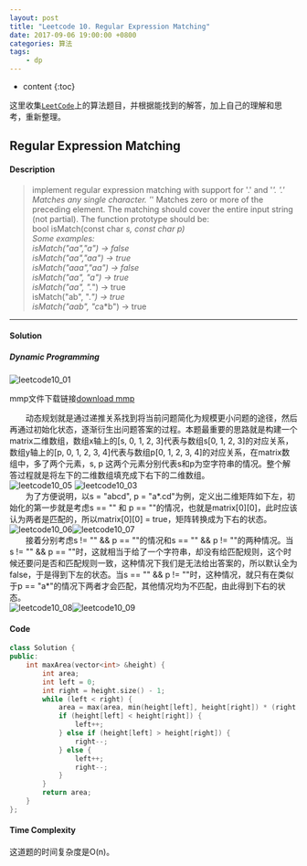 ```yaml
---
layout: post
title: "Leetcode 10. Regular Expression Matching"
date: 2017-09-06 19:00:00 +0800 
categories: 算法
tags: 
    - dp
---
```

* content
{:toc}

这里收集[`LeetCode`](https://leetcode.com)上的算法题目，并根据能找到的解答，加上自己的理解和思考，重新整理。

<!-- more -->

## Regular Expression Matching

#### Description

>implement regular expression matching with support for '.' and '*'.
'.' Matches any single character.
'*' Matches zero or more of the preceding element.
The matching should cover the entire input string (not partial).
The function prototype should be:  
bool isMatch(const char *s, const char *p)  
Some examples:  
isMatch("aa","a") → false  
isMatch("aa","aa") → true  
isMatch("aaa","aa") → false  
isMatch("aa", "a*") → true  
isMatch("aa", ".*") → true  
isMatch("ab", ".*") → true  
isMatch("aab", "c*a*b") → true

---

#### Solution

#####  Dynamic Programming

![leetcode10_01](http://ovwkcbdpf.bkt.clouddn.com/image/leetcode10/leetcode10_01.png)

mmp文件下载链接[download mmp](http://ovwkcbdpf.bkt.clouddn.com/mindjet/leetcode10.mmap 'click here to download')

&emsp;&emsp;动态规划就是通过递推关系找到将当前问题简化为规模更小问题的途径，然后再通过初始化状态，逐渐衍生出问题答案的过程。本题最重要的思路就是构建一个matrix二维数组，数组x轴上的[s, 0, 1, 2, 3]代表与数组s[0, 1, 2, 3]的对应关系，数组y轴上的[p, 0, 1, 2, 3, 4]代表与数组p[0, 1, 2, 3, 4]的对应关系，在matrix数组中，多了两个元素，s, p 这两个元素分别代表s和p为空字符串的情况。整个解答过程就是将左下的二维数组填充成下右下的二维数组。  
![leetcode10_05](http://ovwkcbdpf.bkt.clouddn.com/image/leetcode10/leetcode10_05.png)
![leetcode10_03](http://ovwkcbdpf.bkt.clouddn.com/image/leetcode10/leetcode10_03.png)  
&emsp;&emsp;为了方便说明，以s = "abcd", p = "a\*.cd"为例，定义出二维矩阵如下左，初始化的第一步就是考虑s == "" 和 p == ""的情况，也就是matrix[0][0]，此时应该认为两者是匹配的，所以matrix[0][0] = true，矩阵转换成为下右的状态。 
![leetcode10_06](http://ovwkcbdpf.bkt.clouddn.com/image/leetcode10/leetcode10_06.png)![leetcode10_07](http://ovwkcbdpf.bkt.clouddn.com/image/leetcode10/leetcode10_07.png)  
&emsp;&emsp;接着分别考虑s != "" && p == ""的情况和s == "" && p != ""的两种情况。当s != "" && p == ""时，这就相当于给了一个字符串，却没有给匹配规则，这个时候还要问是否和匹配规则一致，这种情况下我们是无法给出答案的，所以默认全为false，于是得到下左的状态。当s == "" && p != ""时，这种情况，就只有在类似于p == "a*"的情况下两者才会匹配，其他情况均为不匹配，由此得到下右的状态。  
![leetcode10_08](http://ovwkcbdpf.bkt.clouddn.com/image/leetcode10/leetcode10_08.png)![leetcode10_09](http://ovwkcbdpf.bkt.clouddn.com/image/leetcode10/leetcode10_09.png)  



#### Code

```cpp
class Solution {
public:
    int maxArea(vector<int> &height) {
        int area; 
        int left = 0;
        int right = height.size() - 1;
        while (left < right) {
            area = max(area, min(height[left], height[right]) * (right - left));
            if (height[left] < height[right]) {
                left++;
            } else if (height[left] > height[right]) {
                right--;
            } else {
                left++;
                right--;
            }
        }
        return area;
    }
};
```

#### Time Complexity

这道题的时间复杂度是O(n)。
